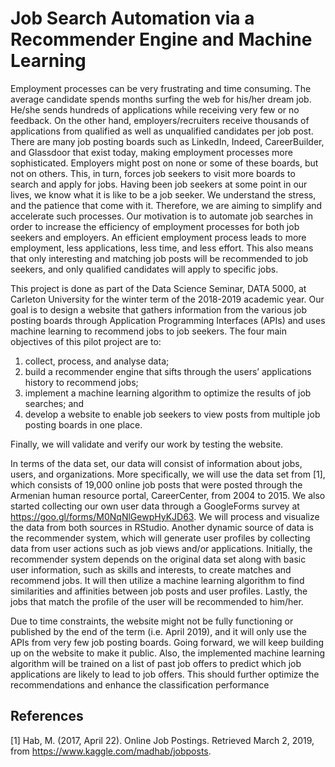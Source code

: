 # Job Search Automation via a Recommender Engine and Machine Learning

  Employment processes can be very frustrating and time consuming. The average candidate spends
months surfing the web for his/her dream job. He/she sends hundreds of applications while receiving very
few or no feedback. On the other hand, employers/recruiters receive thousands of applications from qualified
as well as unqualified candidates per job post. There are many job posting boards such as LinkedIn, Indeed,
CareerBuilder, and Glassdoor that exist today, making employment processes more sophisticated. Employers
might post on none or some of these boards, but not on others. This, in turn, forces job seekers to visit more
boards to search and apply for jobs. Having been job seekers at some point in our lives, we know what it is
like to be a job seeker. We understand the stress, and the patience that come with it. Therefore, we are aiming
to simplify and accelerate such processes. Our motivation is to automate job searches in order to increase the
efficiency of employment processes for both job seekers and employers. An efficient employment process
leads to more employment, less applications, less time, and less effort. This also means that only interesting
and matching job posts will be recommended to job seekers, and only qualified candidates will apply to
specific jobs.

  This project is done as part of the Data Science Seminar, DATA 5000, at Carleton University for the
winter term of the 2018-2019 academic year. Our goal is to design a website that gathers information from
the various job posting boards through Application Programming Interfaces (APIs) and uses machine
learning to recommend jobs to job seekers. The four main objectives of this pilot project are to:

1. collect, process, and analyse data;
2. build a recommender engine that sifts through the users’ applications history to recommend jobs;
3. implement a machine learning algorithm to optimize the results of job searches; and
4. develop a website to enable job seekers to view posts from multiple job posting boards in one place.

Finally, we will validate and verify our work by testing the website.

  In terms of the data set, our data will consist of information about jobs, users, and organizations. More
specifically, we will use the data set from [1], which consists of 19,000 online job posts that were posted
through the Armenian human resource portal, CareerCenter, from 2004 to 2015. We also started collecting
our own user data through a GoogleForms survey at https://goo.gl/forms/M0NqNlGewpHyKJD63. We will
process and visualize the data from both sources in RStudio. Another dynamic source of data is the
recommender system, which will generate user profiles by collecting data from user actions such as job
views and/or applications. Initially, the recommender system depends on the original data set along with
basic user information, such as skills and interests, to create matches and recommend jobs. It will then utilize
a machine learning algorithm to find similarities and affinities between job posts and user profiles. Lastly, the
jobs that match the profile of the user will be recommended to him/her.

  Due to time constraints, the website might not be fully functioning or published by the end of the term
(i.e. April 2019), and it will only use the APIs from very few job posting boards. Going forward, we will
keep building up on the website to make it public. Also, the implemented machine learning algorithm will be
trained on a list of past job offers to predict which job applications are likely to lead to job offers. This should
further optimize the recommendations and enhance the classification performance

## References

[1] Hab, M. (2017, April 22). Online Job Postings. Retrieved March 2, 2019, from
https://www.kaggle.com/madhab/jobposts.
